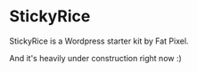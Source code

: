 # StickyRice
StickyRice is a Wordpress starter kit by Fat Pixel.

And it's heavily under construction right now :)
